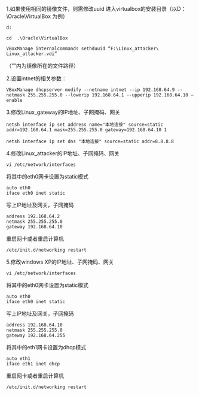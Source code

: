 1.如果使用相同的镜像文件，则需修改uuid
    进入virtualbox的安装目录（以D：\Oracle\VirtualBox 为例）



    d:

    cd  .\Oracle\VirtualBox
    
    VBoxManage internalcommands sethduuid “F:\Linux_attacker\ Linux_attacker.vdi”

（””内为镜像所在的文件路径）

2.设置intnet的相关参数：

    VBoxManage dhcpserver modify --netname intnet --ip 192.168.64.9 --netmask 255.255.255.0 --lowerip 192.168.64.1 --upperip 192.168.64.10 –enable 
3.修改Linux_gateway的IP地址、子网掩码、网关
   
    netsh interface ip set address name="本地连接" source=static addr=192.168.64.1 mask=255.255.255.0 gateway=192.168.64.10 1

    netsh interface ip set dns "本地连接" source=static addr=8.8.8.8  
4.修改Linux_attacker的IP地址、子网掩码、网关

    vi /etc/network/interfaces
  将其中的eth0网卡设置为static模式  
  
    auto eth0
    iface eth0 inet static 
  写上IP地址及网关，子网掩码
  
    address 192.168.64.2 
    netmask 255.255.255.0 
    gateway 192.168.64.10
  重启网卡或者重启计算机
  
    /etc/init.d/networking restart
5.修改windows XP的IP地址、子网掩码、网关
  
    vi /etc/network/interfaces
  将其中的eth0网卡设置为static模式
 
    auto eth0
    iface eth0 inet static
  写上IP地址及网关，子网掩码

    address 192.168.64.10
    netmask 255.255.255.0
    gateway 192.168.64.255
  将其中的eth1网卡设置为dhcp模式
    
    auto eth1
    iface eth1 inet dhcp
  重启网卡或者重启计算机

    /etc/init.d/networking restart


